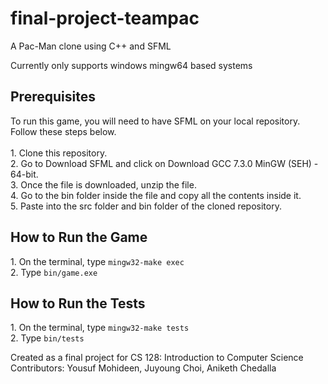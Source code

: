 # final-project-teampac
A Pac-Man clone using C++ and SFML

Currently only supports windows mingw64 based systems

<h2>Prerequisites</h2>
To run this game, you will need to have SFML on your local repository. Follow these steps below. <br> <br>
1. Clone this repository. <br>
2. Go to <a ref="https://www.sfml-dev.org/download/sfml/2.5.1/">Download SFML</a> and click on Download GCC 7.3.0 MinGW (SEH) - 64-bit. <br>
3. Once the file is downloaded, unzip the file. <br>
4. Go to the bin folder inside the file and copy all the contents inside it. <br>
5. Paste into the src folder and bin folder of the cloned repository. 

<h2>How to Run the Game</h2>
1. On the terminal, type <code>mingw32-make exec</code> <br>
2. Type <code>bin/game.exe</code>

<h2>How to Run the Tests</h2>
1. On the terminal,  type <code>mingw32-make tests</code> <br>
2. Type <code>bin/tests</code>

Created as a final project for CS 128: Introduction to Computer Science
Contributors: Yousuf Mohideen, Juyoung Choi, Aniketh Chedalla
